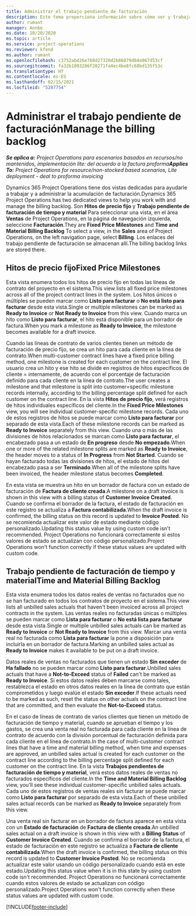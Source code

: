 ```yaml
---
title: Administrar el trabajo pendiente de facturación
description: Este tema proporciona información sobre cómo ver y trabajar con el trabajo pendiente de facturación en Project Operations.
author: rumant
manager: Annbe
ms.date: 10/20/2020
ms.topic: article
ms.service: project-operations
ms.reviewer: kfend
ms.author: rumant
ms.openlocfilehash: c3752abd26e760d27320d2b86079d84a967d53cf
ms.sourcegitcommit: fa32b1893286f20271fa4ec4be8fc68bd135f53c
ms.translationtype: HT
ms.contentlocale: es-ES
ms.lasthandoff: 02/15/2021
ms.locfileid: "5287754"
---
```

# <a name="manage-the-billing-backlog"></a><span data-ttu-id="ddea2-103">Administrar el trabajo pendiente de facturación</span><span class="sxs-lookup"><span data-stu-id="ddea2-103">Manage the billing backlog</span></span>

<span data-ttu-id="ddea2-104">_**Se aplica a:** Project Operations para escenarios basados en recursos/no mantenidos, implementación lite: del acuerdo a la factura proforma_</span><span class="sxs-lookup"><span data-stu-id="ddea2-104">_**Applies To:** Project Operations for resource/non-stocked based scenarios, Lite deployment - deal to proforma invoicing_</span></span>

<span data-ttu-id="ddea2-105">Dynamics 365 Project Operations tiene dos vistas dedicadas para ayudarle a trabajar y a administrar la acumulación de facturación.</span><span class="sxs-lookup"><span data-stu-id="ddea2-105">Dynamics 365 Project Operations has two dedicated views to help you work with and manage the billing backlog.</span></span> <span data-ttu-id="ddea2-106">Son **Hitos de precio fijo** y **Trabajo pendiente de facturación de tiempo y material** Para seleccionar una vista, en el área **Ventas** de Project Operations, en la página de navegación izquierda, seleccione **Facturación**.</span><span class="sxs-lookup"><span data-stu-id="ddea2-106">They are **Fixed Price Milestones** and **Time and Material Billing Backlog** To select a view, in the **Sales** area of Project Operations, on the left navigation page, select **Billing**.</span></span> <span data-ttu-id="ddea2-107">Los enlaces del trabajo pendiente de facturación se almacenan allí.</span><span class="sxs-lookup"><span data-stu-id="ddea2-107">The billing backlog links are stored there.</span></span>

## <a name="fixed-price-milestones"></a><span data-ttu-id="ddea2-108">Hitos de precio fijo</span><span class="sxs-lookup"><span data-stu-id="ddea2-108">Fixed Price Milestones</span></span>

<span data-ttu-id="ddea2-109">Esta vista enumera todos los hitos de precio fijo en todas las líneas de contrato del proyecto en el sistema.</span><span class="sxs-lookup"><span data-stu-id="ddea2-109">This view lists all fixed price milestones across all of the project contract lines in the system.</span></span> <span data-ttu-id="ddea2-110">Los hitos únicos o múltiples se pueden marcar como **Listo para facturar** o **No está listo para facturar** desde esta vista.</span><span class="sxs-lookup"><span data-stu-id="ddea2-110">Single or multiple milestones can be marked as **Ready to Invoice** or **Not Ready to Invoice** from this view.</span></span> <span data-ttu-id="ddea2-111">Cuando marca un hito como **Listo para facturar**, el hito está disponible para un borrador de factura.</span><span class="sxs-lookup"><span data-stu-id="ddea2-111">When you mark a milestone as **Ready to Invoice**, the milestone becomes available for a draft invoice.</span></span>

<span data-ttu-id="ddea2-112">Cuando las líneas de contrato de varios clientes tienen un método de facturación de precio fijo, se crea un hito para cada cliente en la línea de contrato.</span><span class="sxs-lookup"><span data-stu-id="ddea2-112">When multi-customer contract lines have a fixed price billing method, one milestone is created for each customer on the contract line.</span></span> <span data-ttu-id="ddea2-113">El usuario crea un hito y ese hito se divide en registros de hitos específicos de cliente = internamente, de acuerdo con el porcentaje de facturación definido para cada cliente en la línea de contrato.</span><span class="sxs-lookup"><span data-stu-id="ddea2-113">The user creates a milestone and that milestone is split into customer=specific milestone records internally, according to the billing percentage split defined for each customer on the contract line.</span></span> <span data-ttu-id="ddea2-114">En la vista **Hitos de precio fijo**, verá registros de hitos individuales específicos del cliente.</span><span class="sxs-lookup"><span data-stu-id="ddea2-114">In the **Fixed Price Milestones** view, you will see individual customer-specific milestone records.</span></span> <span data-ttu-id="ddea2-115">Cada uno de estos registros de hitos se puede marcar como **Listo para facturar** por separado de esta vista.</span><span class="sxs-lookup"><span data-stu-id="ddea2-115">Each of these milestone records can be marked as **Ready to Invoice** separately from this view.</span></span> <span data-ttu-id="ddea2-116">Cuando una o más de las divisiones de hitos relacionados se marcan como **Listo para facturar**, el encabezado pasa a un estado de **En progreso** desde **No empezado**.</span><span class="sxs-lookup"><span data-stu-id="ddea2-116">When one or more of the related milestone splits are marked as **Ready to Invoice**, the header moves to a status of **In Progress** from **Not Started**.</span></span> <span data-ttu-id="ddea2-117">Cuando se hayan facturado todas las divisiones de hitos, el estado de hitos del encabezado pasa a ser **Terminado**.</span><span class="sxs-lookup"><span data-stu-id="ddea2-117">When all of the milestone splits have been invoiced, the header milestone status becomes **Completed**.</span></span>

<span data-ttu-id="ddea2-118">En esta vista se muestra un hito en un borrador de factura con un estado de facturación de **Factura de cliente creada**.</span><span class="sxs-lookup"><span data-stu-id="ddea2-118">A milestone on a draft invoice is shown in this view with a billing status of **Customer Invoice Created**.</span></span> <span data-ttu-id="ddea2-119">Cuando se confirma el borrador de la factura, el estado de facturación en este registro se actualiza a **Factura contabilizada**.</span><span class="sxs-lookup"><span data-stu-id="ddea2-119">When the draft invoice is confirmed, the billing status on this record is updated to **Invoice Posted**.</span></span> <span data-ttu-id="ddea2-120">No se recomienda actualizar este valor de estado mediante código personalizado.</span><span class="sxs-lookup"><span data-stu-id="ddea2-120">Updating this status value by using custom code isn't recommended.</span></span> <span data-ttu-id="ddea2-121">Project Operations no funcionará correctamente si estos valores de estado se actualizan con código personalizado.</span><span class="sxs-lookup"><span data-stu-id="ddea2-121">Project Operations won't function correctly if these status values are updated with custom code.</span></span>

## <a name="time-and-material-billing-backlog"></a><span data-ttu-id="ddea2-122">Trabajo pendiente de facturación de tiempo y material</span><span class="sxs-lookup"><span data-stu-id="ddea2-122">Time and Material Billing Backlog</span></span>

<span data-ttu-id="ddea2-123">Esta vista enumera todos los datos reales de ventas no facturados que no se han facturado en todos los contratos de proyecto en el sistema.</span><span class="sxs-lookup"><span data-stu-id="ddea2-123">This view lists all unbilled sales actuals that haven't been invoiced across all project contracts in the system.</span></span> <span data-ttu-id="ddea2-124">Las ventas reales no facturadas únicas o múltiples se pueden marcar como **Lista para facturar** o **No está lista para facturar** desde esta vista.</span><span class="sxs-lookup"><span data-stu-id="ddea2-124">Single or multiple unbilled sales actuals can be marked as **Ready to Invoice** or **Not Ready to Invoice** from this view.</span></span> <span data-ttu-id="ddea2-125">Marcar una venta real no facturada como **Lista para facturar** la pone a disposición para incluirla en un borrador de factura.</span><span class="sxs-lookup"><span data-stu-id="ddea2-125">Marking an unbilled sales actual as **Ready to Invoice** makes it available to be put on a draft invoice.</span></span>

<span data-ttu-id="ddea2-126">Datos reales de ventas no facturados que tienen un estado **Sin exceder** de **Ha fallado** no se pueden marcar como **Listo para facturar**.</span><span class="sxs-lookup"><span data-stu-id="ddea2-126">Unbilled sales actuals that have a **Not-to-Exceed** status of **Failed** can't be marked as **Ready to Invoice**.</span></span> <span data-ttu-id="ddea2-127">Si estos datos reales deben marcarse como tales, restablezca el estado en otros datos reales en la línea de contrato que están comprometidos y luego evalúe el estado **Sin exceder**.</span><span class="sxs-lookup"><span data-stu-id="ddea2-127">If these actuals need to be marked as such, reset the status on other actuals on the contract line that are committed, and then evaluate the **Not-to-Exceed** status.</span></span>

<span data-ttu-id="ddea2-128">En el caso de líneas de contrato de varios clientes que tienen un método de facturación de tiempo y material, cuando se aprueban el tiempo y los gastos, se crea una venta real no facturada para cada cliente en la línea de contrato de acuerdo con la división porcentual de facturación definida para cada cliente en el línea de contrato.</span><span class="sxs-lookup"><span data-stu-id="ddea2-128">In the case of multi-customer contract lines that have a time and material billing method, when time and expenses are approved, an unbilled sales actual is created for each customer on the contract line according to the billing percentage split defined for each customer on the contract line.</span></span> <span data-ttu-id="ddea2-129">En la vista **Trabajos pendientes de facturación de tiempo y material**, verá estos datos reales de ventas no facturados específicos del cliente.</span><span class="sxs-lookup"><span data-stu-id="ddea2-129">In the **Time and Material Billing Backlog** view, you'll see these individual customer-specific unbilled sales actuals.</span></span> <span data-ttu-id="ddea2-130">Cada uno de estos registros de ventas reales sin facturar se puede marcar como **Listo para facturar** por separado de esta vista.</span><span class="sxs-lookup"><span data-stu-id="ddea2-130">Each of these unbilled sales actual records can be marked as **Ready to Invoice** separately from this view.</span></span>

<span data-ttu-id="ddea2-131">Una venta real sin facturar en un borrador de factura aparece en esta vista con un **Estado de facturación** de **Factura de cliente creada**.</span><span class="sxs-lookup"><span data-stu-id="ddea2-131">An unbilled sales actual on a draft invoice is shown in this view with a **Billing Status** of **Customer Invoice Created**.</span></span> <span data-ttu-id="ddea2-132">Cuando se confirma el borrador de la factura, el estado de facturación en este registro se actualiza a **Factura de cliente contabilizada**.</span><span class="sxs-lookup"><span data-stu-id="ddea2-132">When the draft invoice is confirmed, the billing status on this record is updated to **Customer Invoice Posted**.</span></span> <span data-ttu-id="ddea2-133">No se recomienda actualizar este valor usando un código personalizado cuando está en este estado.</span><span class="sxs-lookup"><span data-stu-id="ddea2-133">Updating this status value when it is in this state by using custom code isn't recommended.</span></span> <span data-ttu-id="ddea2-134">Project Operations no funcionará correctamente cuando estos valores de estado se actualizan con código personalizado.</span><span class="sxs-lookup"><span data-stu-id="ddea2-134">Project Operations won't function correctly when these status values are updated with custom code.</span></span>


[!INCLUDE[footer-include](../includes/footer-banner.md)]